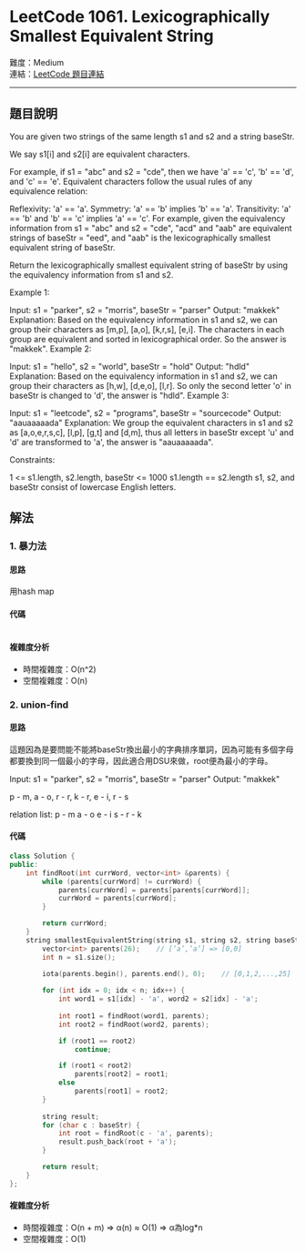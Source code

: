 # LeetCode 1061. Lexicographically Smallest Equivalent String

難度：Medium  
連結：[LeetCode 題目連結](https://leetcode.com/problems/lexicographically-smallest-equivalent-string/description/)

---

## 題目說明
    
You are given two strings of the same length s1 and s2 and a string baseStr.

We say s1[i] and s2[i] are equivalent characters.

For example, if s1 = "abc" and s2 = "cde", then we have 'a' == 'c', 'b' == 'd', and 'c' == 'e'.
Equivalent characters follow the usual rules of any equivalence relation:

Reflexivity: 'a' == 'a'.
Symmetry: 'a' == 'b' implies 'b' == 'a'.
Transitivity: 'a' == 'b' and 'b' == 'c' implies 'a' == 'c'.
For example, given the equivalency information from s1 = "abc" and s2 = "cde", "acd" and "aab" are equivalent strings of baseStr = "eed", and "aab" is the lexicographically smallest equivalent string of baseStr.

Return the lexicographically smallest equivalent string of baseStr by using the equivalency information from s1 and s2.

 

Example 1:

Input: s1 = "parker", s2 = "morris", baseStr = "parser"
Output: "makkek"
Explanation: Based on the equivalency information in s1 and s2, we can group their characters as [m,p], [a,o], [k,r,s], [e,i].
The characters in each group are equivalent and sorted in lexicographical order.
So the answer is "makkek".
Example 2:

Input: s1 = "hello", s2 = "world", baseStr = "hold"
Output: "hdld"
Explanation: Based on the equivalency information in s1 and s2, we can group their characters as [h,w], [d,e,o], [l,r].
So only the second letter 'o' in baseStr is changed to 'd', the answer is "hdld".
Example 3:

Input: s1 = "leetcode", s2 = "programs", baseStr = "sourcecode"
Output: "aauaaaaada"
Explanation: We group the equivalent characters in s1 and s2 as [a,o,e,r,s,c], [l,p], [g,t] and [d,m], thus all letters in baseStr except 'u' and 'd' are transformed to 'a', the answer is "aauaaaaada".
 

Constraints:

1 <= s1.length, s2.length, baseStr <= 1000
s1.length == s2.length
s1, s2, and baseStr consist of lowercase English letters.

## 解法
### 1. 暴力法
#### 思路

用hash map

#### 代碼
```c++

```

#### 複雜度分析

- 時間複雜度：O(n^2)
- 空間複雜度：O(n)

### 2. union-find
#### 思路

這題因為是要問能不能將baseStr換出最小的字典排序單詞，因為可能有多個字母都要換到同一個最小的字母，因此適合用DSU來做，root便為最小的字母。

Input: s1 = "parker", s2 = "morris", baseStr = "parser"
Output: "makkek"

p - m, a - o, r - r, k - r, e - i, r - s

relation list:
p - m
a - o
e - i
s - r - k


#### 代碼
```c++
class Solution {
public:
    int findRoot(int currWord, vector<int> &parents) {
        while (parents[currWord] != currWord) {
            parents[currWord] = parents[parents[currWord]];
            currWord = parents[currWord];
        }

        return currWord;
    }
    string smallestEquivalentString(string s1, string s2, string baseStr) {
        vector<int> parents(26);	// [‘a’,’a’] => [0,0]
        int n = s1.size();
        
        iota(parents.begin(), parents.end(), 0);	// [0,1,2,...,25]

        for (int idx = 0; idx < n; idx++) {
            int word1 = s1[idx] - 'a', word2 = s2[idx] - 'a';
            
            int root1 = findRoot(word1, parents);
            int root2 = findRoot(word2, parents);

            if (root1 == root2)
                continue;

            if (root1 < root2)
                parents[root2] = root1;
            else
                parents[root1] = root2;
        }
        
        string result;
        for (char c : baseStr) {
            int root = findRoot(c - 'a', parents);
            result.push_back(root + 'a');
        }

        return result;
    }
};
```

#### 複雜度分析

- 時間複雜度：O(n + m) => α(n) ≈ O(1) => α為log*n
- 空間複雜度：O(1)
